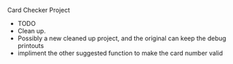Card Checker Project

- TODO
 - Clean up.
  - Possibly a new cleaned up project, and the original can keep the debug printouts
 - impliment the other suggested function to make the card number valid
